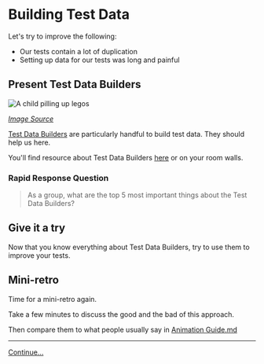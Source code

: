# Building Test Data

Let's try to improve the following:
* Our tests contain a lot of duplication
* Setting up data for our tests was long and painful

## Present Test Data Builders

![A child pilling up legos](images/child-legos.jpg)

*[Image Source](https://pixabay.com/photos/child-tower-building-blocks-blocks-1864718/)*

[Test Data Builders](./references/Test_Data_Builders.md) are particularly
handful to build test data. They should help us here.

You'll find resource about Test Data Builders 
[here](./references/Test_Data_Builders.md) or on your room walls.

### Rapid Response Question

> As a group, what are the top 5 most important things about the Test Data
> Builders?

## Give it a try

Now that you know everything about Test Data Builders, try to use them to
improve your tests.

## Mini-retro

Time for a mini-retro again.

Take a few minutes to discuss the good and the bad of this approach.

Then compare them to what people usually say in
[Animation Guide.md](./Animation_Guide.md)

----
[Continue...](./4_-_Mikado_Method_to_the_Rescue.md)